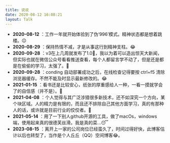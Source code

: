 ```yaml
---
title: 说说
date: 2020-08-12 16:08:21
layout: Talk
---
```

* **2020-08-12** ：工作一年就开始体验到了伪‘996’模式。精神状态都是想着跳楼。:neutral_face: 
* **2020-08-29** ：保持热情不减，才是从事这行到精神支柱。:joy:
* **2020-09-28** ：v3在上几周就发布了1.0:hear_no_evil:，我以为着可以造出惊天大新闻，但实际也就在微信公众号看看推送查看，每个人都留言学不动了，但是还是都是在偷偷的学习，太强了。:hear_no_evil:
* **2020-09-28** ：conding 自动部署成功之后，在线检查记得要按 ctrl+f5 清除浏览器缓存。不然不能及时显示最新修改的。:joy:
* **2021-01-15** ：看书还是比较安心，纸张的厚重感给人一种，一看一摸就学会了的自信感（并不是）。:new_moon_with_face:
* **2021-04-08** ：个人觉得与其广泛涉猎很多新技术，还不如深究一个方向，某个块区域。人的精力是有限的，而且还不排除自己其他方面学习，真的有那种人的话，或许就是目前行业的佼佼者。:book:
* **2021-05-14** ：用了一下别人github开源的工具，做了macOs，windows端，使用起来真的很德芙丝滑。我是真的菜...:sleeping:
* **2023-08-15** ：离开上一家的公司岗位已经蛮久了，时间过得好快，此博客估计以后也转型了，当作是个人丘丘（QQ）空间博客:joy:。